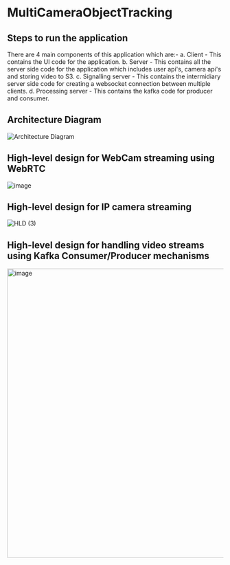 # MultiCameraObjectTracking

## Steps to run the application
There are 4 main components of this application which are:- 
a. Client - This contains the UI code for the application.
b. Server - This contains all the server side code for the application which includes user api's, camera api's and storing video to S3.
c. Signalling server - This contains the intermidiary server side code for creating a websocket connection between multiple clients.
d. Processing server - This contains the kafka code for producer and consumer.

## Architecture Diagram
![Architecture Diagram](https://user-images.githubusercontent.com/26499781/231992341-8f29d4cb-8cde-4ad3-9e0b-0e989c0ede1c.png)

## High-level design for WebCam streaming using WebRTC
![image](https://user-images.githubusercontent.com/26499781/231992622-6c0beeec-51eb-4702-b945-006e751ace4e.png)

## High-level design for IP camera streaming
![HLD (3)](https://user-images.githubusercontent.com/26499781/231993954-d66af9e9-f13c-4515-a812-59db7351e2a3.png)

## High-level design for handling video streams using Kafka Consumer/Producer mechanisms
<img width="673" alt="image" src="https://user-images.githubusercontent.com/26499781/231993110-0a840ad3-f699-466d-a291-3b0b2a7d12b9.png">
